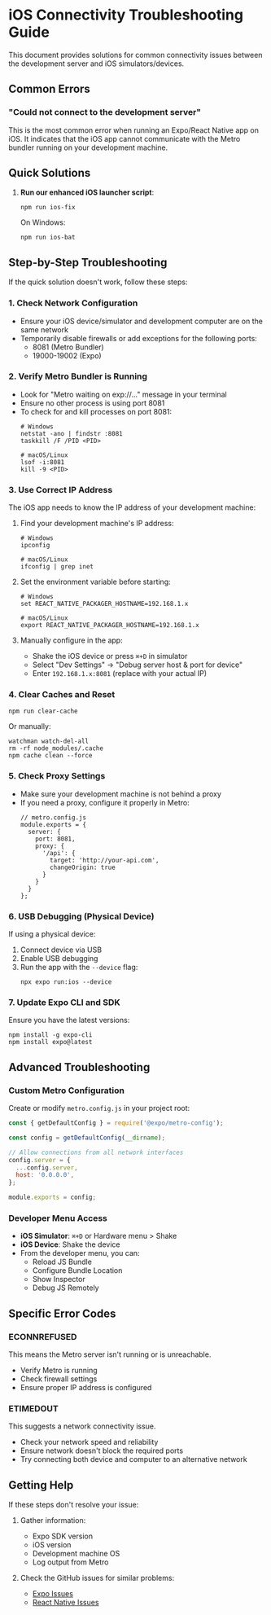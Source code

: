 # iOS Connectivity Troubleshooting Guide

This document provides solutions for common connectivity issues between the development server and iOS simulators/devices.

## Common Errors

### "Could not connect to the development server"

This is the most common error when running an Expo/React Native app on iOS. It indicates that the iOS app cannot communicate with the Metro bundler running on your development machine.

## Quick Solutions

1. **Run our enhanced iOS launcher script**:
   ```
   npm run ios-fix
   ```
   
   On Windows:
   ```
   npm run ios-bat
   ```

## Step-by-Step Troubleshooting

If the quick solution doesn't work, follow these steps:

### 1. Check Network Configuration

- Ensure your iOS device/simulator and development computer are on the same network
- Temporarily disable firewalls or add exceptions for the following ports:
  - 8081 (Metro Bundler)
  - 19000-19002 (Expo)

### 2. Verify Metro Bundler is Running

- Look for "Metro waiting on exp://..." message in your terminal
- Ensure no other process is using port 8081
- To check for and kill processes on port 8081:
  ```
  # Windows
  netstat -ano | findstr :8081
  taskkill /F /PID <PID>
  
  # macOS/Linux
  lsof -i:8081
  kill -9 <PID>
  ```

### 3. Use Correct IP Address

The iOS app needs to know the IP address of your development machine:

1. Find your development machine's IP address:
   ```
   # Windows
   ipconfig
   
   # macOS/Linux
   ifconfig | grep inet
   ```

2. Set the environment variable before starting:
   ```
   # Windows
   set REACT_NATIVE_PACKAGER_HOSTNAME=192.168.1.x
   
   # macOS/Linux
   export REACT_NATIVE_PACKAGER_HOSTNAME=192.168.1.x
   ```

3. Manually configure in the app:
   - Shake the iOS device or press `⌘+D` in simulator
   - Select "Dev Settings" → "Debug server host & port for device"
   - Enter `192.168.1.x:8081` (replace with your actual IP)

### 4. Clear Caches and Reset

```
npm run clear-cache
```

Or manually:
```
watchman watch-del-all
rm -rf node_modules/.cache
npm cache clean --force
```

### 5. Check Proxy Settings

- Make sure your development machine is not behind a proxy
- If you need a proxy, configure it properly in Metro:
  ```
  // metro.config.js
  module.exports = {
    server: {
      port: 8081,
      proxy: {
        '/api': {
          target: 'http://your-api.com',
          changeOrigin: true
        }
      }
    }
  };
  ```

### 6. USB Debugging (Physical Device)

If using a physical device:

1. Connect device via USB
2. Enable USB debugging
3. Run the app with the `--device` flag:
   ```
   npx expo run:ios --device
   ```

### 7. Update Expo CLI and SDK

Ensure you have the latest versions:
```
npm install -g expo-cli
npm install expo@latest
```

## Advanced Troubleshooting

### Custom Metro Configuration

Create or modify `metro.config.js` in your project root:

```js
const { getDefaultConfig } = require('@expo/metro-config');

const config = getDefaultConfig(__dirname);

// Allow connections from all network interfaces
config.server = {
  ...config.server,
  host: '0.0.0.0',
};

module.exports = config;
```

### Developer Menu Access

- **iOS Simulator**: `⌘+D` or Hardware menu > Shake
- **iOS Device**: Shake the device
- From the developer menu, you can:
  - Reload JS Bundle
  - Configure Bundle Location
  - Show Inspector
  - Debug JS Remotely

## Specific Error Codes

### ECONNREFUSED

This means the Metro server isn't running or is unreachable.
- Verify Metro is running
- Check firewall settings
- Ensure proper IP address is configured

### ETIMEDOUT

This suggests a network connectivity issue.
- Check your network speed and reliability
- Ensure network doesn't block the required ports
- Try connecting both device and computer to an alternative network

## Getting Help

If these steps don't resolve your issue:

1. Gather information:
   - Expo SDK version
   - iOS version
   - Development machine OS
   - Log output from Metro
   
2. Check the GitHub issues for similar problems:
   - [Expo Issues](https://github.com/expo/expo/issues)
   - [React Native Issues](https://github.com/facebook/react-native/issues) 